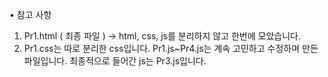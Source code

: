 • 참고 사항
1. Pr1.html ( 최종 파일 ) -> html, css, js를 분리하지 않고 한번에 모았습니다.
2. Pr1.css는 따로 분리한 css입니다. Pr1.js~Pr4.js는 계속 고민하고 수정하며 만든 파일입니다. 최종적으로 들어간 js는 Pr3.js입니다.
